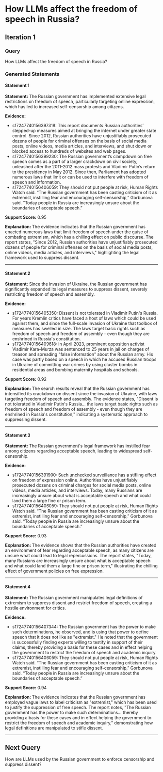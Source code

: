 # How LLMs affect the freedom of speech in Russia?


## Iteration 1

### Query

How LLMs affect the freedom of speech in Russia?

### Generated Statements

#### Statement 1

**Statement:** The Russian government has implemented extensive legal restrictions on freedom of speech, particularly targeting online expression, which has led to increased self-censorship among citizens.

**Evidence:**
- s17247740156397318: This report documents Russian authorities’ stepped-up measures aimed at bringing the internet under greater state control. Since 2012, Russian authorities have unjustifiably prosecuted dozens of people for criminal offenses on the basis of social media posts, online videos, media articles, and interviews, and shut down or blocked access to hundreds of websites and web pages.
- s17247740156399230: The Russian government’s clampdown on free speech comes as a part of a larger crackdown on civil society, unleashed after the 2011-2012 mass protests and Vladimir Putin’s return to the presidency in May 2012. Since then, Parliament has adopted numerous laws that limit or can be used to interfere with freedom of speech and information.
- s17247740156406059: They should not put people at risk, Human Rights Watch said. “The Russian government has been casting criticism of it as extremist, instilling fear and encouraging self-censorship,” Gorbunova said. “Today people in Russia are increasingly unsure about the boundaries of acceptable speech.”

**Support Score:** 0.95

**Explanation:** The evidence indicates that the Russian government has enacted numerous laws that limit freedom of speech under the guise of combating extremism, which has a chilling effect on public discourse. The report states, "Since 2012, Russian authorities have unjustifiably prosecuted dozens of people for criminal offenses on the basis of social media posts, online videos, media articles, and interviews," highlighting the legal framework used to suppress dissent.

---

#### Statement 2

**Statement:** Since the invasion of Ukraine, the Russian government has significantly expanded its legal measures to suppress dissent, severely restricting freedom of speech and assembly.

**Evidence:**
- s17247740156405350: Dissent is not tolerated in Vladimir Putin's Russia. For years Kremlin critics have faced a host of laws which could be used against them, and since the full-scale invasion of Ukraine that toolbox of measures has swelled in size. The laws target basic rights such as freedom of speech and freedom of assembly - even though they are enshrined in Russia's constitution.
- s17247740156409618: In April 2023, prominent opposition activist Vladimir Kara-Murza was sentenced to 25 years in jail on charges of treason and spreading "false information" about the Russian army. His case was partly based on a speech in which he accused Russian troops in Ukraine of committing war crimes by using cluster bombs in residential areas and bombing maternity hospitals and schools.

**Support Score:** 0.92

**Explanation:** The search results reveal that the Russian government has intensified its crackdown on dissent since the invasion of Ukraine, with laws targeting freedom of speech and assembly. The evidence states, "Dissent is not tolerated in Vladimir Putin's Russia... the laws target basic rights such as freedom of speech and freedom of assembly - even though they are enshrined in Russia's constitution," indicating a systematic approach to suppressing dissent.

---

#### Statement 3

**Statement:** The Russian government's legal framework has instilled fear among citizens regarding acceptable speech, leading to widespread self-censorship.

**Evidence:**
- s17247740156391900: Such unchecked surveillance has a stifling effect on freedom of expression online. Authorities have unjustifiably prosecuted dozens on criminal charges for social media posts, online videos, media articles, and interviews. Today, many Russians are increasingly unsure about what is acceptable speech and what could land them a large fine or prison term.
- s17247740156406059: They should not put people at risk, Human Rights Watch said. “The Russian government has been casting criticism of it as extremist, instilling fear and encouraging self-censorship,” Gorbunova said. “Today people in Russia are increasingly unsure about the boundaries of acceptable speech.”

**Support Score:** 0.93

**Explanation:** The evidence shows that the Russian authorities have created an environment of fear regarding acceptable speech, as many citizens are unsure what could lead to legal repercussions. The report states, "Today, many Russians are increasingly unsure about what is acceptable speech and what could land them a large fine or prison term," illustrating the chilling effect of government policies on free expression.

---

#### Statement 4

**Statement:** The Russian government manipulates legal definitions of extremism to suppress dissent and restrict freedom of speech, creating a hostile environment for critics.

**Evidence:**
- s17247740156407344: The Russian government has the power to make such determinations, he observed, and is using that power to define speech that it does not like as "extremist." He noted that the government is successfully finding experts willing to testify in support of their claims, thereby providing a basis for these cases and in effect helping the government to restrict the freedom of speech and academic inquiry.
- s17247740156406059: They should not put people at risk, Human Rights Watch said. “The Russian government has been casting criticism of it as extremist, instilling fear and encouraging self-censorship,” Gorbunova said. “Today people in Russia are increasingly unsure about the boundaries of acceptable speech.”

**Support Score:** 0.94

**Explanation:** The evidence indicates that the Russian government has employed vague laws to label criticism as "extremist," which has been used to justify the suppression of free speech. The report notes, "The Russian government has the power to make such determinations... thereby providing a basis for these cases and in effect helping the government to restrict the freedom of speech and academic inquiry," demonstrating how legal definitions are manipulated to stifle dissent.

---


## Next Query

How are LLMs used by the Russian government to enforce censorship and suppress dissent?

